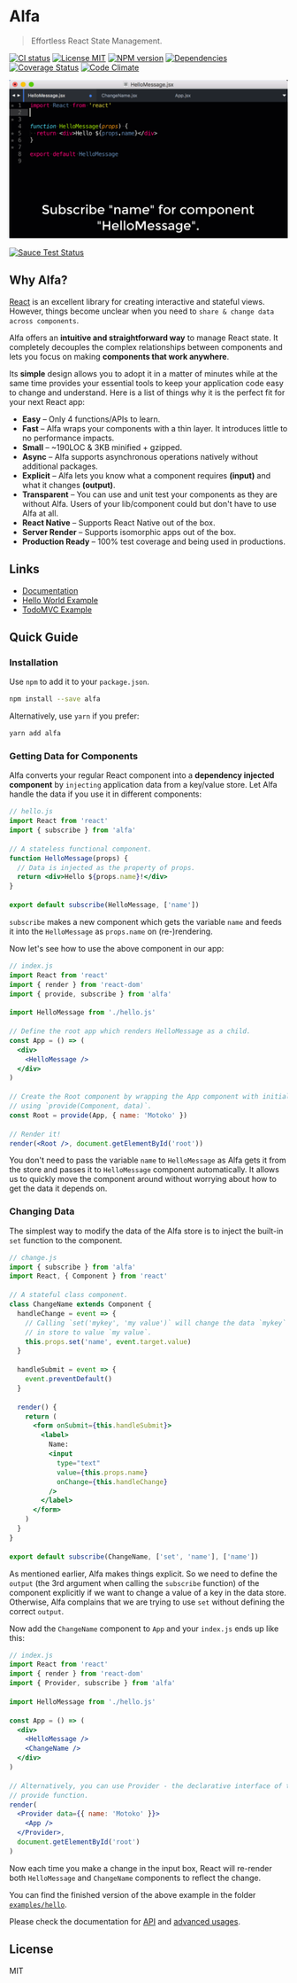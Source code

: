 # Alfa

> Effortless React State Management.

[![CI status][ci-img]][ci-url]
[![License MIT][license-img]][license-url]
[![NPM version][npm-img]][npm-url]
[![Dependencies][dep-image]][dep-url]
[![Coverage Status][coverage-img]][coverage-url]
[![Code Climate][climate-img]][climate-url]

![Alfa - Effortless React State Management](docs/alfa.gif)

[![Sauce Test Status](https://saucelabs.com/browser-matrix/alfajs.svg)](https://saucelabs.com/u/alfajs)

## Why Alfa?

[React](https://facebook.github.io/react/) is an excellent library for creating interactive and stateful views. However, things become unclear when you need to `share & change data across components`.

Alfa offers an **intuitive and straightforward way** to manage React state. It completely decouples the complex relationships between components and lets you focus on making **components that work anywhere**.

Its **simple** design allows you to adopt it in a matter of minutes while at the same time provides your essential tools to keep your application code easy to change and understand. Here is a list of things why it is the perfect fit for your next React app:

* **Easy** &ndash; Only 4 functions/APIs to learn.
* **Fast** &ndash; Alfa wraps your components with a thin layer. It introduces little to no performance impacts.
* **Small** &ndash; ~190LOC & 3KB minified + gzipped.
* **Async** &ndash; Alfa supports asynchronous operations natively without additional packages.
* **Explicit** &ndash; Alfa lets you know what a component requires **(input)** and what it changes **(output)**.
* **Transparent** &ndash; You can use and unit test your components as they are without Alfa. Users of your lib/component could but don't have to use Alfa at all.
* **React Native** &ndash; Supports React Native out of the box.
* **Server Render** &ndash; Supports isomorphic apps out of the box.
* **Production Ready** &ndash; 100% test coverage and being used in productions.

## Links

* [Documentation](https://lsm.github.io/alfa)
* [Hello World Example](https://github.com/lsm/alfa/tree/master/examples/hello)
* [TodoMVC Example](https://github.com/lsm/alfa/tree/master/examples/todomvc)

## Quick Guide

### Installation

Use `npm` to add it to your `package.json`.

```sh
npm install --save alfa
```

Alternatively, use `yarn` if you prefer:

```sh
yarn add alfa
```

### Getting Data for Components

Alfa converts your regular React component into a **dependency injected component** by `injecting` application data from a key/value store. Let Alfa handle the data if you use it in different components:

```jsx
// hello.js
import React from 'react'
import { subscribe } from 'alfa'

// A stateless functional component.
function HelloMessage(props) {
  // Data is injected as the property of props.
  return <div>Hello ${props.name}!</div>
}

export default subscribe(HelloMessage, ['name'])
```

`subscribe` makes a new component which gets the variable `name` and feeds it into the `HelloMessage` as `props.name` on (re-)rendering.

Now let's see how to use the above component in our app:

```jsx
// index.js
import React from 'react'
import { render } from 'react-dom'
import { provide, subscribe } from 'alfa'

import HelloMessage from './hello.js'

// Define the root app which renders HelloMessage as a child.
const App = () => (
  <div>
    <HelloMessage />
  </div>
)

// Create the Root component by wrapping the App component with initial data
// using `provide(Component, data)`.
const Root = provide(App, { name: 'Motoko' })

// Render it!
render(<Root />, document.getElementById('root'))
```

You don't need to pass the variable `name` to `HelloMessage` as Alfa gets it from the store and passes it to `HelloMessage` component automatically. It allows us to quickly move the component around without worrying about how to get the data it depends on.

### Changing Data

The simplest way to modify the data of the Alfa store is to inject the built-in `set` function to the component.

```jsx
// change.js
import { subscribe } from 'alfa'
import React, { Component } from 'react'

// A stateful class component.
class ChangeName extends Component {
  handleChange = event => {
    // Calling `set('mykey', 'my value')` will change the data `mykey`
    // in store to value `my value`.
    this.props.set('name', event.target.value)
  }

  handleSubmit = event => {
    event.preventDefault()
  }

  render() {
    return (
      <form onSubmit={this.handleSubmit}>
        <label>
          Name:
          <input
            type="text"
            value={this.props.name}
            onChange={this.handleChange}
          />
        </label>
      </form>
    )
  }
}

export default subscribe(ChangeName, ['set', 'name'], ['name'])
```

As mentioned earlier, Alfa makes things explicit. So we need to define the `output` (the 3rd argument when calling the `subscribe` function) of the component explicitly if we want to change a value of a key in the data store. Otherwise, Alfa complains that we are trying to use `set` without defining the correct `output`.

Now add the `ChangeName` component to `App` and your `index.js` ends up like this:

```jsx
// index.js
import React from 'react'
import { render } from 'react-dom'
import { Provider, subscribe } from 'alfa'

import HelloMessage from './hello.js'

const App = () => (
  <div>
    <HelloMessage />
    <ChangeName />
  </div>
)

// Alternatively, you can use Provider - the declarative interface of the
// provide function.
render(
  <Provider data={{ name: 'Motoko' }}>
    <App />
  </Provider>,
  document.getElementById('root')
)
```

Now each time you make a change in the input box, React will re-render both `HelloMessage` and `ChangeName` components to reflect the change.

You can find the finished version of the above example in the folder [`examples/hello`](https://github.com/lsm/alfa/tree/master/examples/hello).

Please check the documentation for [API](https://lsm.github.io/alfa/#/api) and [advanced usages](https://lsm.github.io/alfa/#/advanced_usage).

## License

MIT

[dep-url]: https://david-dm.org/lsm/alfa
[dep-image]: https://david-dm.org/lsm/alfa.svg
[dev-url]: https://david-dm.org/lsm/alfa?type=dev
[dev-image]: https://david-dm.org/lsm/alfa/dev-status.svg
[license-img]: https://img.shields.io/npm/l/alfa.svg
[license-url]: http://opensource.org/licenses/MIT
[npm-img]: https://badge.fury.io/js/alfa.svg
[down-img]: https://img.shields.io/npm/dm/alfa.svg
[npm-url]: https://npmjs.org/package/alfa
[ci-img]: https://circleci.com/gh/lsm/alfa/tree/master.svg?style=shield
[ci-url]: https://circleci.com/gh/lsm/alfa/tree/master
[travis-img]: https://travis-ci.org/lsm/alfa.svg?branch=master
[travis-url]: http://travis-ci.org/lsm/alfa
[coverage-img]: https://coveralls.io/repos/github/lsm/alfa/badge.svg?branch=master
[coverage-url]: https://coveralls.io/github/lsm/alfa?branch=master
[climate-img]: https://codeclimate.com/github/lsm/alfa/badges/gpa.svg
[climate-url]: https://codeclimate.com/github/lsm/alfa
